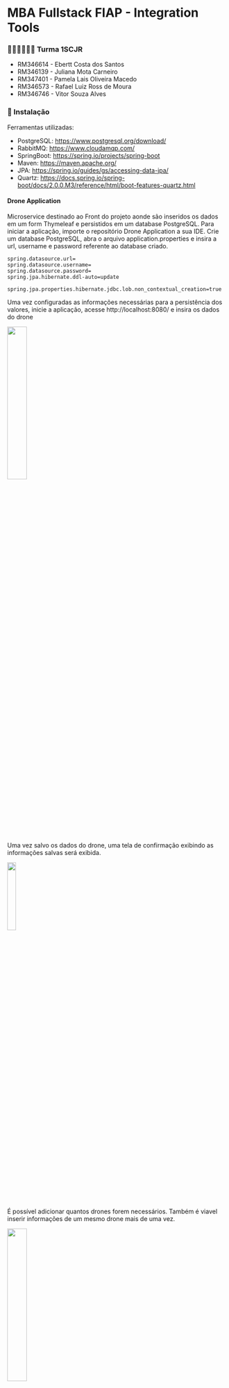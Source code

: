 # MBA Fullstack FIAP -  Integration Tools 

### 👩🏻‍🎓👨🏻‍🎓 Turma 1SCJR

+ RM346614 - Ebertt Costa dos Santos 
+ RM346139 - Juliana Mota Carneiro 
+ RM347401 - Pamela Lais Oliveira Macedo 
+ RM346573 - Rafael Luiz Ross de Moura 
+ RM346746 - Vitor Souza Alves 

### 🔧 Instalação
Ferramentas utilizadas:
+ PostgreSQL: https://www.postgresql.org/download/
+ RabbitMQ: https://www.cloudamqp.com/
+ SpringBoot: https://spring.io/projects/spring-boot
+ Maven: https://maven.apache.org/
+ JPA: https://spring.io/guides/gs/accessing-data-jpa/
+ Quartz: https://docs.spring.io/spring-boot/docs/2.0.0.M3/reference/html/boot-features-quartz.html

#### Drone Application
Microservice destinado ao Front do projeto aonde são inseridos os dados em um form Thymeleaf e persistidos em um database PostgreSQL.
Para iniciar a aplicação, importe o repositório Drone Application a sua IDE. Crie um database PostgreSQL, abra o arquivo application.properties
e insira a url, username e password referente ao database criado. 

```
spring.datasource.url=
spring.datasource.username=
spring.datasource.password=
spring.jpa.hibernate.ddl-auto=update

spring.jpa.properties.hibernate.jdbc.lob.non_contextual_creation=true
```

Uma vez configuradas as informações necessárias para a persistência dos valores, inicie a aplicação, acesse http://localhost:8080/ e insira os dados do drone

<img src="https://user-images.githubusercontent.com/114959652/205184917-8009041b-0cd4-4f08-a571-bfdedd64debf.png"  width="30%" height="30%">

Uma vez salvo os dados do drone, uma tela de confirmação exibindo as informações salvas será exibida.

<img src="https://user-images.githubusercontent.com/114959652/205185029-f4543815-f539-434f-bcc2-0b95d08df60d.png"  width="20%" height="20%">

É possível adicionar quantos drones forem necessários. Também é viavel inserir informações de um mesmo drone mais de uma vez.

<img src="https://user-images.githubusercontent.com/114959652/205185629-37967e1f-1fbb-44af-a78a-b5f0370cfcd0.png"  width="30%" height="30%">

Todas as informações do drone são persistidos atravez de JPA/PostreSQL

<img src="https://user-images.githubusercontent.com/114959652/205469846-07b5bce9-a0b0-4510-967f-d3e05c5ec1dd.png"  width="40%" height="40%">


Para isso, o projeto é composto de uma entidade Drone e seus respectivos Service e Repository. Através do controller, os dados inseridos através do form thymeleaf são conectados com a base de dados. 

<img src="https://user-images.githubusercontent.com/114959652/205469867-c20b1ab4-1036-4a64-850b-115bf559640d.png"  width="30%" height="30%">

#### Drone Producer
Microservice destinado ao Consumo dos dados inseridos no front, Job Scheduler e envio para a fila do RabbitMQ.

Crie uma nova instancia RabbitMQ. No arquivo application.yml, insira a o url/password no campo addresses, e nomeie a fila no campo fiap.   
```
spring:
  rabbitmq:
    addresses: 
    
queue:
  fiap: 
  
server:
  port: 8081
uri: http://localhost:8080/externalAccess
```
Para configurar os valores desejados do Scheduler acesse  a classe PlayerService e insira:
+ setTotalFireCount: Quantidade de vezes que o job será executado.
+ setRepeatIntervalMs: Intervalo de tempo entre cada repetição.
+ setInitialOffsetMs: Período de espera entre o play e a primeira repetição do job.

```
public void runTimer() {
        final TimeDetails info = new TimeDetails();
        info.setTotalFireCount(1000);
        info.setRepeatIntervalMs(10000);
        info.setInitialOffsetMs(1000);

        scheduler.schedule( ScheduledJob.class, info);
    }
```

A lista de comando que deve ser executada dentro de cada iteração do scheduled job consta dentro da classe ScheduledJob. Neste ponto solicitamos a captura dos dados do microservice DronevApplication, e de acordo com as repetições e periodo de tempo configurados no PlayerService, ocorre o envio dos dados para a fila do RabbitMQ: 

```
     @Override
    public void execute(JobExecutionContext context) {
        JobDataMap jobDataMap = context.getJobDetail().getJobDataMap();
        TimeDetails info = (TimeDetails) jobDataMap.get( ScheduledJob.class.getSimpleName());
        sender.send( getDroneData());
        LOG.info("Remaining fire count is '{}'", info.getRemainingFireCount());
    }
    
        public String getDroneData(){
        RestTemplate restTemplate = new RestTemplate();
        String result = restTemplate.getForObject(uri, String.class);
        return result;
    }
    
```
Para disparar o início das repetições, apenas inicialize o microservice.

#### Drone Consumer
Microservice responsável por consumir as mensagens da fila do RabbitMQ, analise dos dados recebidos e envio programado doemail constando as informações dos dronsefora das condições de segurança. 

Para a execução do microservice, tenha em mãos uma conta gmail. Acesse > Gerenciar sua conta Google > Segurança > Como fazer Login no Google > Senhas de app > adicione o DroneConsumer. Copie a senha genérica gerada pela google.

<img src="https://user-images.githubusercontent.com/114959652/205470056-93e4b1cc-b71a-47a3-a92d-e72a3de78db7.png"  width="40%" height="40%">
<img src="https://user-images.githubusercontent.com/114959652/205470034-692a035a-08fa-4a93-ada0-8f5b30f26de9.png"  width="40%" height="40%">


No aquivo application.properties, insira a url e nome das filas anteriormente inseridos no DroneProducer. 
Nos campos spring.mail.username e spring.mail.password, insira o email e a senha genérica que acabamos de configurar no Google. Esta será a conta que irá fazer o envio das mensagens de alerta da aplicação 
Nos campos spring.datasource.url e spring.datasource.password, insira a url/ senha do database PostgreSQL que irá persistir as mensagens de email.
No campo email.To, insira o endereço de email que deverá receber os alertas.

```
spring.rabbitmq.addresses= 
spring.rabbitmq.queue= 

spring.mail.host=smtp.gmail.com
spring.mail.port=587
spring.mail.username= 
spring.mail.password= 
spring.mail.properties.mail.smtp.auth=true
spring.mail.properties.mail.smtp.starttls.enable=true

spring.datasource.url= 
spring.datasource.username=postgres
spring.datasource.password= 
spring.jpa.hibernate.ddl-auto=update

email.to =  
server.port=8082
```

Ao iniciar a aplicação, o listener do RabbitMQ começará a escutar todas as mensagens enviadas para a fila. Assim que recebida uma mensagem, a aplicação faz a deserialização do json e a análise das condições de cada drone. 

```
package br.fiap.integrations.droneconsumerrabbit.consumer;
...

@Component
public class QueueConsumer {
...
    @RabbitListener(queues = "${spring.rabbitmq.queue}")
    public void listen(@Payload String fileBody) {
        JSONObject mqMessage = Utils.messageConverter(fileBody);
        List<JSONObject> riskDrones = Utils.validateDrone(mqMessage);

        if(riskDrones.size()!=0){
            String emailMessage = emailService.createEmailMessage(riskDrones);
            System.out.println(emailMessage);
            emailService.sendEmail(emailService.emailSettings(emailMessage));
        }
    }
}
```
```
package br.fiap.integrations.droneconsumerrabbit.util;
...
public class Utils {
...
 public static List<JSONObject> validateDrone(JSONObject my_obj) {
        JSONObject drones = my_obj.getJSONObject( "drones" );
        JSONArray arrDrone = drones.getJSONArray( "drone" );
        List<JSONObject> riskDronesList = new ArrayList<>();

        for(int i = 0; i < arrDrone.length(); i++) {
            JSONObject drone = arrDrone.getJSONObject( i );
            if ((drone.getInt( "temperature" ) >= 35) || (drone.getInt( "temperature" ) <= 0) || (drone.getDouble( "humidity" ) < 15)) {
                riskDronesList.add( drone );
            }
        }
        return riskDronesList;
    }
```    
Uma vez chamada a validação dos dados de cada drone recebido, caso a lista de drones em risco volte diferente de vazia, o microserviço faz o envio do alerta via email: 
```
package br.fiap.integrations.droneconsumerrabbit.services;
...
@Service
public class EmailService {
    public EmailModel sendEmail(EmailModel emailModel) {
        emailModel.setSendDateEmail( LocalDateTime.now());
        try{
            SimpleMailMessage message = new SimpleMailMessage();
            message.setFrom(emailModel.getEmailFrom());
            message.setTo(emailModel.getEmailTo());
            message.setSubject(emailModel.getSubject());
            message.setText(emailModel.getText());
            emailSender.send(message);
            emailModel.setStatusEmail( StatusEmail.SENT);
        } catch (MailException e){
            emailModel.setStatusEmail(StatusEmail.ERROR);
        }
        finally {
            return emailRepository.save(emailModel);
```            
Mensagem recebida via email:

<img src="https://user-images.githubusercontent.com/114959652/205196013-7e353312-75c5-4f83-b523-dd4be602cc4b.png"  width="100%" height="100%">

